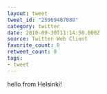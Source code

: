 ```yaml
---
layout: tweet
tweet_id: "25969487088"
category: twitter
date: 2010-09-30T11:14:50.000Z
source: Twitter Web Client
favorite_count: 0
retweet_count: 0
tags:
- tweet
---
```


hello from Helsinki!
